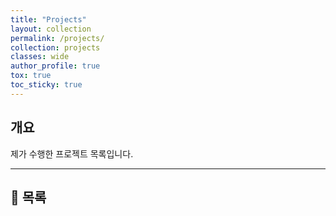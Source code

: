 ```yaml
---
title: "Projects"
layout: collection
permalink: /projects/
collection: projects
classes: wide
author_profile: true
tox: true
toc_sticky: true
---
```


## 개요

제가 수행한 프로젝트 목록입니다. 

---

## 📄 목록

